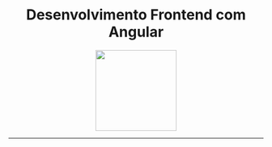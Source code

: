 <div align=center>

# Desenvolvimento Frontend com Angular
  <img width=160px src="https://github.com/EdnaldoLuiz/bootcamp-front-end-angular/assets/112354693/4a3767e2-0c0f-4484-b494-35764761ebd6">
</div>

---
